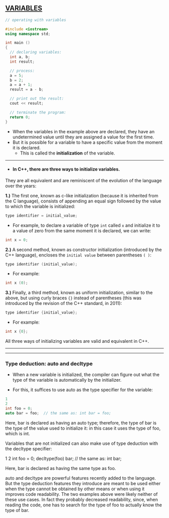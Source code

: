 
## [VARIABLES](http://www.cplusplus.com/doc/tutorial/variables/)

```c++
// operating with variables

#include <iostream>
using namespace std;

int main ()
{
  // declaring variables:
  int a, b;
  int result;

  // process:
  a = 5;
  b = 2;
  a = a + 1;
  result = a - b;

  // print out the result:
  cout << result;

  // terminate the program:
  return 0;
}
```

- When the variables in the example above are declared, they have an undetermined value until they are assigned a value for the first time.
- But it is possible for a variable to have a specific value from the moment it is declared.
  - This is called the **initialization** of the variable.

---
- #### In C++, there are three ways to initialize variables.
They are all equivalent and are reminiscent of the evolution of the language over the years:


**1.)** The first one, known as c-like initialization (because it is inherited from the C language), consists of appending an equal sign followed by the value to which the variable is initialized:

```c++
type identifier = initial_value;
```
  - For example, to declare a variable of type ```int``` called ```x``` and initialize it to a value of zero from the same moment it is declared, we can write:
```c++
int x = 0;
```

**2.)** A second method, known as constructor initialization (introduced by the C++ language), encloses the ```initial value``` between parentheses ```( )```:
```c++
type identifier (initial_value);
```
- For example:
```c++
int x (0);
```

**3.)** Finally, a third method, known as uniform initialization, similar to the above, but using curly braces ```{}``` instead of parentheses (this was introduced by the revision of the C++ standard, in 2011):
```c++
type identifier {initial_value};
```
- For example:
```c++
int x {0};
```

All three ways of initializing variables are valid and equivalent in C++.

---

---

### Type deduction: auto and decltype
- When a new variable is initialized, the compiler can figure out what the type of the variable is automatically by the initializer.

- For this, it suffices to use auto as the type specifier for the variable:
```c++
1
2
int foo = 0;
auto bar = foo;  // the same as: int bar = foo;
```

Here, bar is declared as having an auto type; therefore, the type of bar is the type of the value used to initialize it: in this case it uses the type of foo, which is int.

Variables that are not initialized can also make use of type deduction with the decltype specifier:

1
2
int foo = 0;
decltype(foo) bar;  // the same as: int bar;


Here, bar is declared as having the same type as foo.

auto and decltype are powerful features recently added to the language. But the type deduction features they introduce are meant to be used either when the type cannot be obtained by other means or when using it improves code readability. The two examples above were likely neither of these use cases. In fact they probably decreased readability, since, when reading the code, one has to search for the type of foo to actually know the type of bar.
